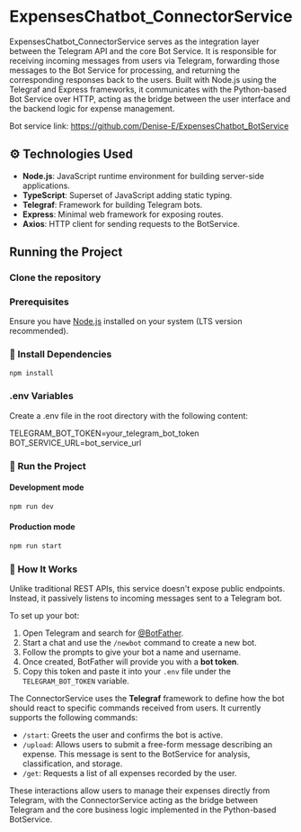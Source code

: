# ExpensesChatbot_ConnectorService

ExpensesChatbot_ConnectorService serves as the integration layer between the Telegram API and the core Bot Service. It is responsible for receiving incoming messages from users via Telegram, forwarding those messages to the Bot Service for processing, and returning the corresponding responses back to the users. Built with Node.js using the Telegraf and Express frameworks, it communicates with the Python-based Bot Service over HTTP, acting as the bridge between the user interface and the backend logic for expense management.

Bot service link: https://github.com/Denise-E/ExpensesChatbot_BotService

## ⚙️ Technologies Used

- **Node.js**: JavaScript runtime environment for building server-side applications.
- **TypeScript**: Superset of JavaScript adding static typing.
- **Telegraf**: Framework for building Telegram bots.
- **Express**: Minimal web framework for exposing routes.
- **Axios**: HTTP client for sending requests to the BotService.

## Running the Project

### Clone the repository

### Prerequisites

Ensure you have [Node.js](https://nodejs.org/en/download) installed on your system (LTS version recommended).

### 💾 Install Dependencies

```bash
npm install
```

### .env Variables

Create a .env file in the root directory with the following content:

TELEGRAM_BOT_TOKEN=your_telegram_bot_token
BOT_SERVICE_URL=bot_service_url 

### 🚀 Run the Project

#### Development mode

```bash
npm run dev
```

#### Production mode

```bash
npm run start
```

### 🤖 How It Works

Unlike traditional REST APIs, this service doesn't expose public endpoints. Instead, it passively listens to incoming messages sent to a Telegram bot.

To set up your bot:
1. Open Telegram and search for [@BotFather](https://t.me/BotFather).
2. Start a chat and use the `/newbot` command to create a new bot.
3. Follow the prompts to give your bot a name and username.
4. Once created, BotFather will provide you with a **bot token**.
5. Copy this token and paste it into your `.env` file under the `TELEGRAM_BOT_TOKEN` variable.

The ConnectorService uses the **Telegraf** framework to define how the bot should react to specific commands received from users. It currently supports the following commands:

- `/start`: Greets the user and confirms the bot is active.
- `/upload`: Allows users to submit a free-form message describing an expense. This message is sent to the BotService for analysis, classification, and storage.
- `/get`: Requests a list of all expenses recorded by the user.

These interactions allow users to manage their expenses directly from Telegram, with the ConnectorService acting as the bridge between Telegram and the core business logic implemented in the Python-based BotService.
